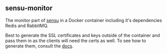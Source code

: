 ## sensu-monitor ##

The monitor part of [sensu](http://sensuapp.org/) in a Docker container including it's dependencies Redis and RabbitMQ.

Best to generate the SSL certificates and keys outside of the container and pass them in as the clients will need the certs as well. To see how to generate them, consult the [docs](http://sensuapp.org/docs/latest/certificates).
